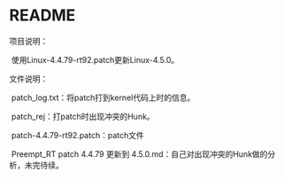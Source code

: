 # README

项目说明：

​	使用Linux-4.4.79-rt92.patch更新Linux-4.5.0。

文件说明：

​	patch_log.txt：将patch打到kernel代码上时的信息。

​	patch_rej：打patch时出现冲突的Hunk。

​	patch-4.4.79-rt92.patch：patch文件

​	Preempt_RT patch 4.4.79 更新到 4.5.0.md：自己对出现冲突的Hunk做的分析，未完待续。